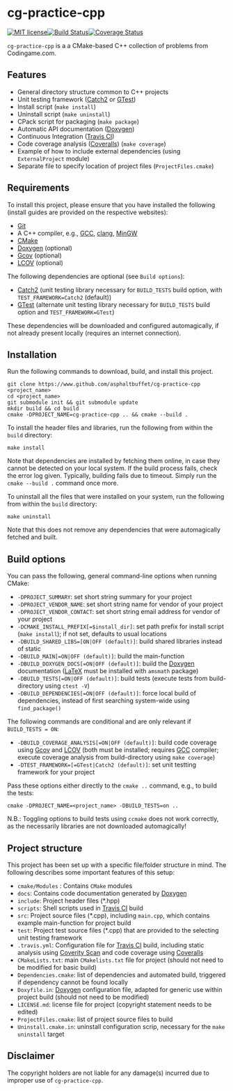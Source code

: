 cg-practice-cpp
===

<a href="http://opensource.org/licenses/MIT" target="_blank"><img src="http://img.shields.io/badge/license-MIT-brightgreen.png" alt="MIT license"></a>[![Build Status](https://travis-ci.org/asphaltbuffet/cg-practice-cpp.svg?branch=master)](https://travis-ci.org/asphaltbuffet/cppbase)</a>[![Coverage Status](https://coveralls.io/repos/github/asphaltbuffet/cg-practice-cpp/badge.svg?branch=master)](https://coveralls.io/github/asphaltbuffet/cg-practice-cpp?branch=master)

`cg-practice-cpp` is a a CMake-based C++ collection of problems from Codingame.com.

Features
------

  - General directory structure common to C++ projects
  - Unit testing framework ([Catch2](https://www.github.com/catchorg/Catch2 "Catch2 Github repository") or [GTest](https://github.com/google/googletest "Google Test Github repository"))
  - Install script (`make install`)
  - Uninstall script (`make uninstall`)
  - CPack script for packaging (`make package`)
  - Automatic API documentation ([Doxygen](http://www.doxygen.org "Doxygen homepage"))
  - Continuous Integration ([Travis CI](https://travis-ci.org/ "Travis CI homepage"))
  - Code coverage analysis ([Coveralls](https://coveralls.io "Coveralls.io homepage")) (`make coverage`)
  - Example of how to include external dependencies (using `ExternalProject` module)
  - Separate file to specify location of project files (`ProjectFiles.cmake`)

Requirements
------

To install this project, please ensure that you have installed the following (install guides are provided on the respective websites):

  - [Git](http://git-scm.com)
  - A C++ compiler, e.g., [GCC](https://gcc.gnu.org/), [clang](http://clang.llvm.org/), [MinGW](http://www.mingw.org/)
  - [CMake](http://www.cmake.org "CMake homepage")
  - [Doxygen](http://www.doxygen.org "Doxygen homepage") (optional)
  - [Gcov](https://gcc.gnu.org/onlinedocs/gcc/Gcov.html) (optional)
  - [LCOV](http://ltp.sourceforge.net/coverage/lcov.php) (optional)

The following dependencies are optional (see `Build options`):

  - [Catch2](https://www.github.com/catchorg/Catch2) (unit testing library necessary for `BUILD_TESTS` build option, with `TEST_FRAMEWORK=Catch2` (default))
  - [GTest](https://github.com/google/googletest) (alternate unit testing library necessary for `BUILD_TESTS` build option and `TEST_FRAMEWORK=GTest`)

These dependencies will be downloaded and configured automagically, if not already present locally (requires an internet connection).

Installation
------

Run the following commands to download, build, and install this project.

    git clone https://www.github.com/asphaltbuffet/cg-practice-cpp <project_name>
    cd <project_name>
    git submodule init && git submodule update
    mkdir build && cd build
    cmake -DPROJECT_NAME=cg-practice-cpp .. && cmake --build .

To install the header files and libraries, run the following from within the `build` directory:

    make install

Note that dependencies are installed by fetching them online, in case they cannot be detected on your local system. If the build process fails, check the error log given. Typically, building fails due to timeout. Simply run the `cmake --build .` command once more.

To uninstall all the files that were installed on your system, run the following from within the `build` directory:

    make uninstall

Note that this does not remove any dependencies that were automagically fetched and built.

Build options
-------------

You can pass the following, general command-line options when running CMake:

  - `-DPROJECT_SUMMARY`: set short string summary for your project
  - `-DPROJECT_VENDOR_NAME`: set short string name for vendor of your project
  - `-DPROJECT_VENDOR_CONTACT`: set short string email address for vendor of your project
  - `-DCMAKE_INSTALL_PREFIX[=$install_dir]`: set path prefix for install script (`make install`); if not set, defaults to usual locations
  - `-DBUILD_SHARED_LIBS=[ON|OFF (default)]`: build shared libraries instead of static
  - `-DBUILD_MAIN[=ON|OFF (default)]`: build the main-function
  - `-DBUILD_DOXYGEN_DOCS[=ON|OFF (default)]`: build the [Doxygen](http://www.doxygen.org "Doxygen homepage") documentation ([LaTeX](http://www.latex-project.org/) must be installed with `amsmath` package)
  - `-DBUILD_TESTS[=ON|OFF (default)]`: build tests (execute tests from build-directory using `ctest -V`)
  - `-DBUILD_DEPENDENCIES[=ON|OFF (default)]`: force local build of dependencies, instead of first searching system-wide using `find_package()`

The following commands are conditional and are only relevant if `BUILD_TESTS = ON`:

 - `-DBUILD_COVERAGE_ANALYSIS[=ON|OFF (default)]`: build code coverage using [Gcov](https://gcc.gnu.org/onlinedocs/gcc/Gcov.html) and [LCOV](http://ltp.sourceforge.net/coverage/lcov.php) (both must be installed; requires [GCC](https://gcc.gnu.org/) compiler; execute coverage analysis from build-directory using `make coverage`)
 - `-DTEST_FRAMEWORK=[=GTest|Catch2 (default)]`: set unit testting framework for your project

Pass these options either directly to the `cmake ..` command, e.g., to build the tests:

    cmake -DPROJECT_NAME=<project_name> -DBUILD_TESTS=on ..

N.B.: Toggling options to build tests using `ccmake` does not work correctly, as the necessarily libraries are not downloaded automagically!

Project structure
-------------

This project has been set up with a specific file/folder structure in mind. The following describes some important features of this setup:

  - `cmake/Modules` : Contains `CMake` modules
  - `docs`: Contains code documentation generated by [Doxygen](http://www.doxygen.org "Doxygen homepage")
  - `include`: Project header files (*.hpp)
  - `scripts`: Shell scripts used in [Travis CI](https://travis-ci.org/ "Travis CI homepage") build
  - `src`: Project source files (*.cpp), including `main.cpp`, which contains example main-function for project build
  - `test`: Project test source files (*.cpp) that are provided to the selecting unit testing framework
  - `.travis.yml`: Configuration file for [Travis CI](https://travis-ci.org/ "Travis CI homepage") build, including static analysis using [Coverity Scan](https://scan.coverity.com/ "Coverity Scan homepage") and code coverage using [Coveralls](https://coveralls.io "Coveralls.io homepage")
  - `CMakeLists.txt`: main `CMakelists.txt` file for project (should not need to be modified for basic build)
  - `Dependencies.cmake`: list of dependencies and automated build, triggered if dependency cannot be found locally
  - `Doxyfile.in`: [Doxygen](http://www.doxygen.org "Doxygen homepage") configuration file, adapted for generic use within project build (should not need to be modified)
  - `LICENSE.md`: license file for project (copyright statement needs to be edited)
  - `ProjectFiles.cmake`: list of project source files to build
  - `Uninstall.cmake.in`: uninstall configuration scrip, necessary for the `make uninstall` target

Disclaimer
------------

The copyright holders are not liable for any damage(s) incurred due to improper use of `cg-practice-cpp`.

